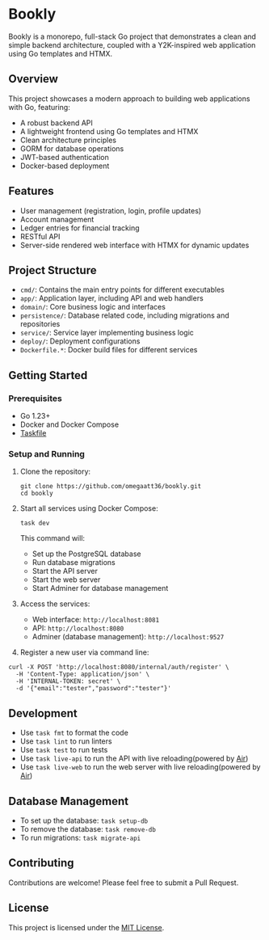 # Bookly

Bookly is a monorepo, full-stack Go project that demonstrates a clean and simple backend architecture, coupled with a Y2K-inspired web application using Go templates and HTMX.

## Overview

This project showcases a modern approach to building web applications with Go, featuring:

- A robust backend API
- A lightweight frontend using Go templates and HTMX
- Clean architecture principles
- GORM for database operations
- JWT-based authentication
- Docker-based deployment

## Features

- User management (registration, login, profile updates)
- Account management
- Ledger entries for financial tracking
- RESTful API
- Server-side rendered web interface with HTMX for dynamic updates

## Project Structure

- `cmd/`: Contains the main entry points for different executables
- `app/`: Application layer, including API and web handlers
- `domain/`: Core business logic and interfaces
- `persistence/`: Database related code, including migrations and repositories
- `service/`: Service layer implementing business logic
- `deploy/`: Deployment configurations
- `Dockerfile.*`: Docker build files for different services

## Getting Started

### Prerequisites

- Go 1.23+
- Docker and Docker Compose
- [Taskfile](https://taskfile.dev/)

### Setup and Running

1. Clone the repository:
   ```
   git clone https://github.com/omegaatt36/bookly.git
   cd bookly
   ```

2. Start all services using Docker Compose:
   ```
   task dev
   ```

   This command will:
   - Set up the PostgreSQL database
   - Run database migrations
   - Start the API server
   - Start the web server
   - Start Adminer for database management

3. Access the services:
   - Web interface: `http://localhost:8081`
   - API: `http://localhost:8080`
   - Adminer (database management): `http://localhost:9527`

4. Register a new user via command line:
  ```shell
  curl -X POST 'http://localhost:8080/internal/auth/register' \
    -H 'Content-Type: application/json' \
    -H 'INTERNAL-TOKEN: secret' \
    -d '{"email":"tester","password":"tester"}'
  ```

## Development

- Use `task fmt` to format the code
- Use `task lint` to run linters
- Use `task test` to run tests
- Use `task live-api` to run the API with live reloading(powered by [Air](https://github.com/air-verse/air))
- Use `task live-web` to run the web server with live reloading(powered by [Air](https://github.com/air-verse/air))

## Database Management

- To set up the database: `task setup-db`
- To remove the database: `task remove-db`
- To run migrations: `task migrate-api`

## Contributing

Contributions are welcome! Please feel free to submit a Pull Request.

## License

This project is licensed under the [MIT License](LICENSE).
